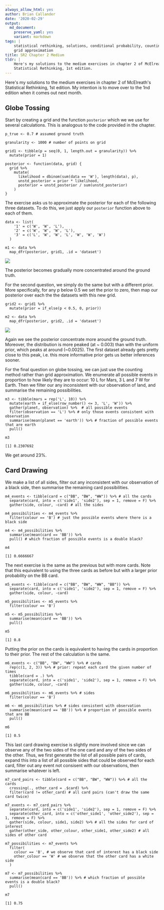 ```yaml
---
always_allow_html: yes
author: Brian Callander
date: '2020-02-29'
output:
  md_document:
    preserve_yaml: yes
    variant: markdown
tags: |
    statistical rethinking, solutions, conditional probability, counting,
    grid approximation
title: SR2 Chapter 2 Medium
tldr: |
    Here's my solutions to the medium exercises in chapter 2 of McElreath's
    Statistical Rethinking, 1st edition.
---
```


Here's my solutions to the medium exercises in chapter 2 of McElreath's
Statistical Rethinking, 1st edition. My intention is to move over to the
1nd edition when it comes out next month.

<!--more-->
<div>

$\DeclareMathOperator{\dbinomial}{Binomial}  \DeclareMathOperator{\dbernoulli}{Bernoulli}  \DeclareMathOperator{\dpoisson}{Poisson}  \DeclareMathOperator{\dnormal}{Normal}  \DeclareMathOperator{\dt}{t}  \DeclareMathOperator{\dcauchy}{Cauchy}  \DeclareMathOperator{\dexponential}{Exp}  \DeclareMathOperator{\duniform}{Uniform}  \DeclareMathOperator{\dgamma}{Gamma}  \DeclareMathOperator{\dinvpamma}{Invpamma}  \DeclareMathOperator{\invlogit}{InvLogit}  \DeclareMathOperator{\logit}{Logit}  \DeclareMathOperator{\ddirichlet}{Dirichlet}  \DeclareMathOperator{\dbeta}{Beta}$

</div>

Globe Tossing
-------------

Start by creating a grid and the function `posterior` which we we use
for several calculations. This is analogous to the code provided in the
chapter.

``` {.r}
p_true <- 0.7 # assumed ground truth

granularity <- 1000 # number of points on grid

grid1 <- tibble(p = seq(0, 1, length.out = granularity)) %>% 
  mutate(prior = 1)

posterior <- function(data, grid) {
  grid %>% 
    mutate(
      likelihood = dbinom(sum(data == 'W'), length(data), p),
      unstd_posterior = prior * likelihood,
      posterior = unstd_posterior / sum(unstd_posterior)
    )
}
```

The exercise asks us to approximate the posterior for each of the
following three datasets. To do this, we just apply our `posterior`
function above to each of them.

``` {.r}
data <- list(
    '1' = c('W', 'W', 'L'),
    '2' = c('W', 'W', 'W', 'L'),
    '3' = c('L', 'W', 'W', 'L', 'W', 'W', 'W')
  ) 

m1 <- data %>% 
  map_dfr(posterior, grid1, .id = 'dataset')
```

![](exercise_2M_files/figure-markdown/unnamed-chunk-3-1.svg)

The posterior becomes gradually more concentrated around the ground
truth.

For the second question, we simply do the same but with a different
prior. More specifically, for any p below 0.5 we set the prior to zero,
then map our posterior over each the the datasets with this new grid.

``` {.r}
grid2 <- grid1 %>% 
  mutate(prior = if_else(p < 0.5, 0, prior))

m2 <- data %>% 
  map_dfr(posterior, grid2, .id = 'dataset')
```

![](exercise_2M_files/figure-markdown/unnamed-chunk-5-1.svg)

Again we see the posterior concentrate more around the ground truth.
Moreover, the distribution is more peaked (at \~ 0.003) than with the
uniform prior, which peaks at around (\~0.0025). The first dataset
already gets pretty close to this peak, i.e. this more informative prior
gets us better inferences sooner.

For the final question on globe tossing, we can just use the counting
method rather than grid approximation. We enumerate all possible events
in proportion to how likely they are to occur: 10 L for Mars, 3 L and 7
W for Earth. Then we filter our any inconsistent with our observation of
land, and summarise the remaining possibilities.

``` {.r}
m3 <- tibble(mars = rep('L', 10)) %>% 
  mutate(earth = if_else(row_number() <= 3, 'L', 'W')) %>% 
  gather(planet, observation) %>%  # all possible events
  filter(observation == 'L') %>% # only those events consistent with observation
  summarise(mean(planet == 'earth')) %>% # fraction of possible events that are earth
  pull()

m3
```

    [1] 0.2307692

We get around 23%.

Card Drawing
------------

We make a list of all sides, filter out any inconsistent with our
observation of a black side, then summarise the remaining card
possibilities.

``` {.r}
m4_events <- tibble(card = c("BB", "BW", "WW")) %>% # all the cards
  separate(card, into = c('side1', 'side2'), sep = 1, remove = F) %>% 
  gather(side, colour, -card) # all the sides

m4_possibilities <- m4_events %>%  
  filter(colour == 'B') # just the possible events where there is a black side

m4 <- m4_possibilities %>%  
  summarise(mean(card == 'BB')) %>% 
  pull() # which fraction of possible events is a double black?

m4
```

    [1] 0.6666667

The next exercise is the same as the previous but with more cards. Note
that this equivalent to using the three cards as before but with a
larger prior probability on the BB card.

``` {.r}
m5_events <- tibble(card = c("BB", "BW", "WW", "BB")) %>% 
  separate(card, into = c('side1', 'side2'), sep = 1, remove = F) %>% 
  gather(side, colour, -card) 

m5_possibilities <- m5_events %>% 
  filter(colour == 'B') 

m5 <- m5_possibilities %>% 
  summarise(mean(card == 'BB')) %>% 
  pull()

m5
```

    [1] 0.8

Putting the prior on the cards is equivalent to having the cards in
proportion to their prior. The rest of the calculation is the same.

``` {.r}
m6_events <- c("BB", "BW", "WW") %>% # cards
  rep(c(1, 2, 3)) %>% # prior: repeat each card the given number of times
  tibble(card = .) %>% 
  separate(card, into = c('side1', 'side2'), sep = 1, remove = F) %>%
  gather(side, colour, -card) 

m6_possibilities <- m6_events %>% # sides
  filter(colour == 'B') 

m6 <- m6_possibilities %>% # sides consistent with observation
  summarise(mean(card == 'BB')) %>% # proportion of possible events that are BB
  pull()

m6
```

    [1] 0.5

This last card drawing exercise is slightly more involved since we can
observe any of the two sides of the one card and any of the two sides of
the other. Thus, we first generate the list of all possible pairs of
cards, expand this into a list of all possible sides that could be
observed for each card, filter out any event not consisent with our
observations, then summarise whatever is left.

``` {.r}
m7_card_pairs <- tibble(card = c("BB", "BW", "WW")) %>% # all the cards
  crossing(., other_card = .$card) %>%  
  filter(card != other_card) # all card pairs (can't draw the same card twice)

m7_events <- m7_card_pairs %>% 
  separate(card, into = c('side1', 'side2'), sep = 1, remove = F) %>% 
  separate(other_card, into = c('other_side1', 'other_side2'), sep = 1, remove = F) %>% 
  gather(side, colour, side1, side2) %>% # all the sides for card of interest
  gather(other_side, other_colour, other_side1, other_side2) # all sides of other card

m7_possibilities <- m7_events %>%  
  filter(
    colour == 'B', # we observe that card of interest has a black side
    other_colour == 'W' # we observe that the other card has a white side
  ) 

m7 <- m7_possibilities %>%  
  summarise(mean(card == 'BB')) %>% # which fraction of possible events is a double black?
  pull()

m7
```

    [1] 0.75
